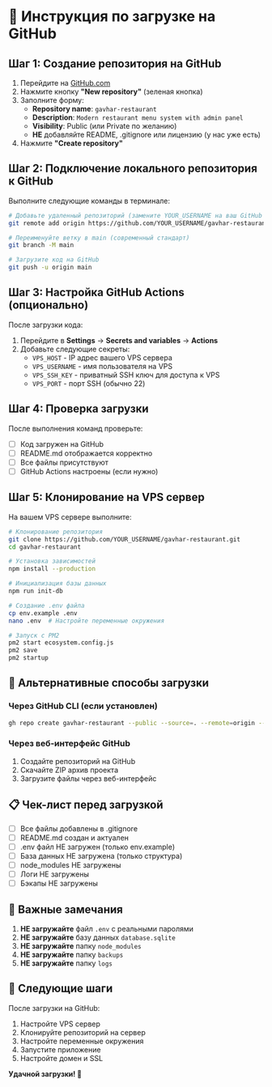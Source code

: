 # 🚀 Инструкция по загрузке на GitHub

## Шаг 1: Создание репозитория на GitHub

1. Перейдите на [GitHub.com](https://github.com)
2. Нажмите кнопку **"New repository"** (зеленая кнопка)
3. Заполните форму:
   - **Repository name**: `gavhar-restaurant`
   - **Description**: `Modern restaurant menu system with admin panel`
   - **Visibility**: Public (или Private по желанию)
   - **НЕ** добавляйте README, .gitignore или лицензию (у нас уже есть)
4. Нажмите **"Create repository"**

## Шаг 2: Подключение локального репозитория к GitHub

Выполните следующие команды в терминале:

```bash
# Добавьте удаленный репозиторий (замените YOUR_USERNAME на ваш GitHub username)
git remote add origin https://github.com/YOUR_USERNAME/gavhar-restaurant.git

# Переименуйте ветку в main (современный стандарт)
git branch -M main

# Загрузите код на GitHub
git push -u origin main
```

## Шаг 3: Настройка GitHub Actions (опционально)

После загрузки кода:

1. Перейдите в **Settings** → **Secrets and variables** → **Actions**
2. Добавьте следующие секреты:
   - `VPS_HOST` - IP адрес вашего VPS сервера
   - `VPS_USERNAME` - имя пользователя на VPS
   - `VPS_SSH_KEY` - приватный SSH ключ для доступа к VPS
   - `VPS_PORT` - порт SSH (обычно 22)

## Шаг 4: Проверка загрузки

После выполнения команд проверьте:

- [ ] Код загружен на GitHub
- [ ] README.md отображается корректно
- [ ] Все файлы присутствуют
- [ ] GitHub Actions настроены (если нужно)

## Шаг 5: Клонирование на VPS сервер

На вашем VPS сервере выполните:

```bash
# Клонирование репозитория
git clone https://github.com/YOUR_USERNAME/gavhar-restaurant.git
cd gavhar-restaurant

# Установка зависимостей
npm install --production

# Инициализация базы данных
npm run init-db

# Создание .env файла
cp env.example .env
nano .env  # Настройте переменные окружения

# Запуск с PM2
pm2 start ecosystem.config.js
pm2 save
pm2 startup
```

## 🔧 Альтернативные способы загрузки

### Через GitHub CLI (если установлен)

```bash
gh repo create gavhar-restaurant --public --source=. --remote=origin --push
```

### Через веб-интерфейс GitHub

1. Создайте репозиторий на GitHub
2. Скачайте ZIP архив проекта
3. Загрузите файлы через веб-интерфейс

## 📋 Чек-лист перед загрузкой

- [ ] Все файлы добавлены в .gitignore
- [ ] README.md создан и актуален
- [ ] .env файл НЕ загружен (только env.example)
- [ ] База данных НЕ загружена (только структура)
- [ ] node_modules НЕ загружены
- [ ] Логи НЕ загружены
- [ ] Бэкапы НЕ загружены

## 🚨 Важные замечания

1. **НЕ загружайте** файл `.env` с реальными паролями
2. **НЕ загружайте** базу данных `database.sqlite`
3. **НЕ загружайте** папку `node_modules`
4. **НЕ загружайте** папку `backups`
5. **НЕ загружайте** папку `logs`

## 🎯 Следующие шаги

После загрузки на GitHub:

1. Настройте VPS сервер
2. Клонируйте репозиторий на сервер
3. Настройте переменные окружения
4. Запустите приложение
5. Настройте домен и SSL

**Удачной загрузки! 🚀**
